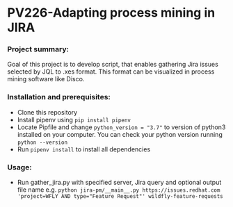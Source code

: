 # PV226-Adapting process mining in JIRA
### Project summary:
Goal of this project is to develop script, that enables gathering Jira issues selected by JQL to .xes format. This format can be visualized in process mining software like Disco.

### Installation and prerequisites:
* Clone this repository
* Install pipenv using `pip install pipenv`
* Locate Pipfile and change `python_version = "3.7"` to version of python3 installed on your computer. You can check your python version running `python --version`
* Run `pipenv install` to install all dependencies

### Usage:
* Run gather_jira.py with specified server, Jira query and optional output file name e.g.
`python jira-pm/__main__.py https://issues.redhat.com 'project=WFLY AND type="Feature Request"' wildfly-feature-requests`